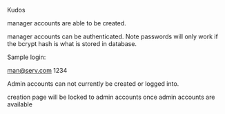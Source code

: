 Kudos

manager accounts are able to be created. 

manager accounts can be authenticated. Note passwords will only work if the bcrypt hash is what is stored in database.

Sample login:

man@serv.com
1234

Admin accounts can not currently be created or logged into.

creation page will be locked to admin accounts once admin accounts are available
